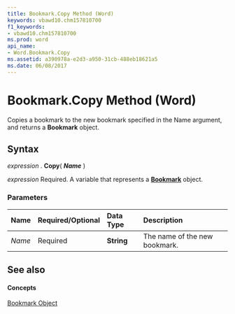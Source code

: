 ```yaml
---
title: Bookmark.Copy Method (Word)
keywords: vbawd10.chm157810700
f1_keywords:
- vbawd10.chm157810700
ms.prod: word
api_name:
- Word.Bookmark.Copy
ms.assetid: a390978a-e2d3-a950-31cb-488eb18621a5
ms.date: 06/08/2017
---
```



# Bookmark.Copy Method (Word)

Copies a bookmark to the new bookmark specified in the Name argument, and returns a  **Bookmark** object.


## Syntax

 _expression_ . **Copy**( **_Name_** )

 _expression_ Required. A variable that represents a **[Bookmark](Word.Bookmark.md)** object.


### Parameters



|**Name**|**Required/Optional**|**Data Type**|**Description**|
|:-----|:-----|:-----|:-----|
| _Name_|Required| **String**|The name of the new bookmark.|

## See also


#### Concepts


[Bookmark Object](Word.Bookmark.md)

